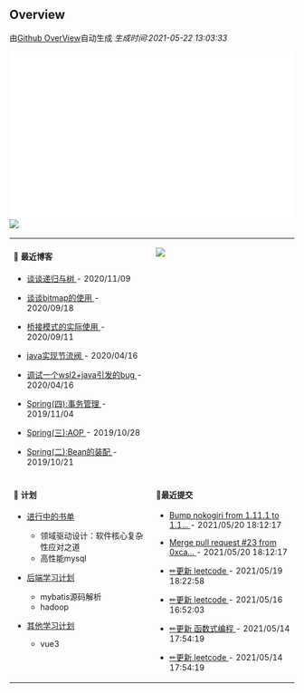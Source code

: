 
## Overview

由[Github OverView](https://github.com/0xcaffebabe/0xcaffebabe)自动生成 _生成时间:2021-05-22 13:03:33_

![](https://raw.githubusercontent.com/0xcaffebabe/github-stats/master/generated/overview.svg)![](https://github-readme-stats.vercel.app/api/top-langs/?username=0xcaffebabe&layout=compact&langs_count=8)

<table>

<tr>
<td valign="top" width="50%">

#### 📖 最近博客


* <a href="https://0xcaffebabe.github.io/%E7%AE%97%E6%B3%95/2020/11/09/%E8%B0%88%E8%B0%88%E9%80%92%E5%BD%92%E4%B8%8E%E6%A0%91.html" target="_blank"> 谈谈递归与树 </a> - 2020/11/09 

    
* <a href="https://0xcaffebabe.github.io/%E7%AE%97%E6%B3%95/2020/09/18/%E8%B0%88%E8%B0%88bitmap%E7%9A%84%E4%BD%BF%E7%94%A8.html" target="_blank"> 谈谈bitmap的使用 </a> - 2020/09/18 

    
* <a href="https://0xcaffebabe.github.io/%E8%AE%BE%E8%AE%A1%E6%A8%A1%E5%BC%8F/2020/09/11/%E6%A1%A5%E6%8E%A5%E6%A8%A1%E5%BC%8F%E7%9A%84%E5%AE%9E%E9%99%85%E4%BD%BF%E7%94%A8.html" target="_blank"> 桥接模式的实际使用 </a> - 2020/09/11 

    
* <a href="https://0xcaffebabe.github.io/java/2020/04/16/JAVA%E5%AE%9E%E7%8E%B0%E8%8A%82%E6%B5%81%E9%98%80.html" target="_blank"> java实现节流阀 </a> - 2020/04/16 

    
* <a href="https://0xcaffebabe.github.io/%E6%97%A5%E5%B8%B8/2020/04/16/%E8%B0%83%E8%AF%95%E4%B8%80%E4%B8%AAwsl2+java%E5%BC%95%E5%8F%91%E7%9A%84bug.html" target="_blank"> 调试一个wsl2+java引发的bug </a> - 2020/04/16 

    
* <a href="https://0xcaffebabe.github.io/spring/2019/11/04/Spring-%E5%9B%9B-%E4%BA%8B%E5%8A%A1%E7%AE%A1%E7%90%86.html" target="_blank"> Spring(四):事务管理 </a> - 2019/11/04 

    
* <a href="https://0xcaffebabe.github.io/spring/2019/10/28/Spring(%E4%B8%89)-AOP.html" target="_blank"> Spring(三):AOP </a> - 2019/10/28 

    
* <a href="https://0xcaffebabe.github.io/spring/2019/10/21/Spring(%E4%BA%8C)-Bean%E7%9A%84%E8%A3%85%E9%85%8D.html" target="_blank"> Spring(二):Bean的装配 </a> - 2019/10/21 

        

</td>

<td valign="top" width="50%">

![](https://github-readme-stats.vercel.app/api/wakatime?username=0xcaffebabe)

</td>

</tr>

<tr>

<td valign="top" width="50%">

#### 📝 计划

- [进行中的书单](https://github.com/users/0xcaffebabe/projects/4)
  - 领域驱动设计：软件核心复杂性应对之道
  - 高性能mysql


- [后端学习计划](https://github.com/users/0xcaffebabe/projects/1)
  - mybatis源码解析
  - hadoop


- [其他学习计划](https://github.com/users/0xcaffebabe/projects/3)
  - vue3


<td>

#### 🌴最近提交


  * <a href="https://github.com/0xcaffebabe/0xcaffebabe.github.io/commit/4801fa1d44bc2b3fde93a3fc60db9fba638e5020" target="_blank"> Bump nokogiri from 1.11.1 to 1.1... </a> - 2021/05/20 18:12:17 

    
  * <a href="https://github.com/0xcaffebabe/0xcaffebabe.github.io/commit/882aaec19fc932ba9d166f6e4fdf7af2541ecad7" target="_blank"> Merge pull request #23 from 0xca... </a> - 2021/05/20 18:12:17 

    
  * <a href="https://github.com/0xcaffebabe/note/commit/7126f5f80d17f5a2d1a3660a0b826c0f88a8ab06" target="_blank"> ✏更新 leetcode </a> - 2021/05/19 18:22:58 

    
  * <a href="https://github.com/0xcaffebabe/note/commit/06dcfc0550c06248d122eed2c0381ec970ef845e" target="_blank"> ✏更新 leetcode </a> - 2021/05/16 16:52:03 

    
  * <a href="https://github.com/0xcaffebabe/note/commit/fa202ca250d6cab39026176f7f3b5265e3d81306" target="_blank"> ✏更新 函数式编程 </a> - 2021/05/14 17:54:19 

    
  * <a href="https://github.com/0xcaffebabe/note/commit/3ba77922003eb764dcadda166ff35f4448465474" target="_blank"> ✏更新 leetcode </a> - 2021/05/14 17:54:19 

    

</td>

</tr>

</table>
